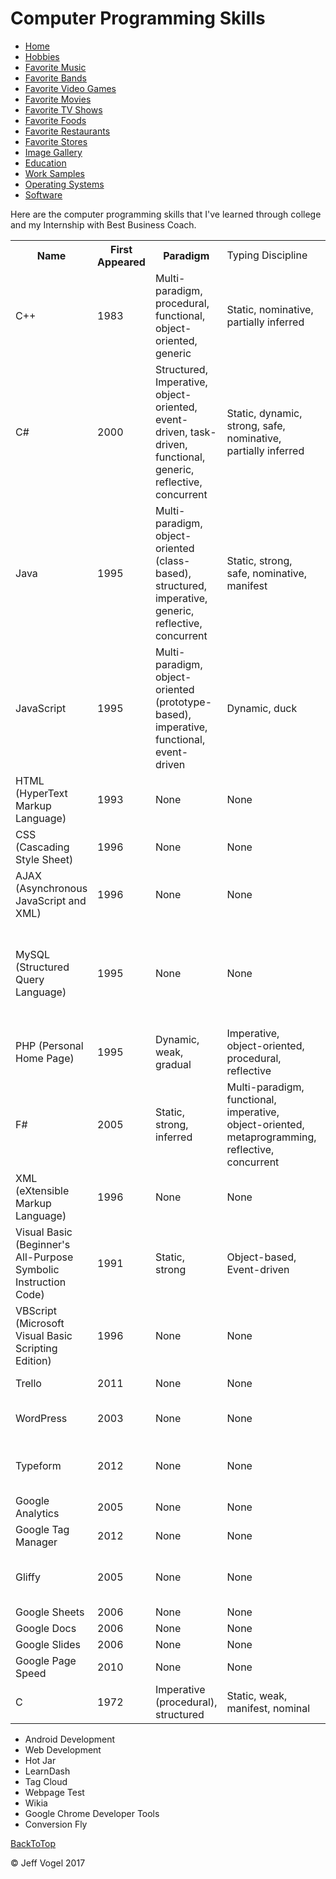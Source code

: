 <div class = "header">
			<h1>Computer Programming Skills</h1>
		</div>
		<div class = "nav">
			<ul>
				<li><a href="Website About Me - Main - mobile.md">Home</a></li>
				<li><a href="Website About Me - Hobbies - mobile.md">Hobbies</a></li>
				<li><a href="Website About Me - Favorite Music - mobile.md">Favorite Music</a></li>
				<li><a href="Website About Me - Favorite Bands - mobile.md">Favorite Bands</a></li>
				<li><a href="Website About Me - Favorite Video Games - mobile.md">Favorite Video Games</a></li>
				<li><a href="Website About Me - Favorite Movies - mobile.md">Favorite Movies</a></li>
				<li><a href="Website About Me - Favorite TV Shows - mobile.md">Favorite TV Shows</a></li>
				<li><a href="Website About Me - Favorite Foods - mobile.md">Favorite Foods</a></li>
				<li><a href="Website About Me - Favorite Restaurants - mobile.md">Favorite Restaurants</a></li>
				<li><a href="Website About Me - Favorite Stores - mobile.md">Favorite Stores</a></li>
				<li><a href="Website About Me - Image Gallery - mobile.md">Image Gallery</a></li>
				<li><a href="Website About Me - Education - mobile.md">Education</a></li>
				<li><a href="Website About Me - Work Samples - mobile.md">Work Samples</a></li>
				<li><a href="Website About Me - Operating Systems - mobile.md">Operating Systems</a></li>
				<li><a href="/Website About Me - Software - mobile.md">Software</a></li>
			</ul>
		</div>
		<div class = "content">
			<p>Here are the computer programming skills that I've learned through college and my Internship with Best Business Coach.</p>
			<div id="myComputerProgrammingSkillsElement">
				<table>
					<tr>
						<th>Name</th>
						<th>First Appeared</th>
						<th>Paradigm</th>
						<td>Typing Discipline</td>
						<td>Designed By</td>
					</tr>
					<tr>
						<td>C++</td>
						<td>1983</td>
						<td>Multi-paradigm, procedural, functional, object-oriented, generic</td>
						<td>Static, nominative, partially inferred</td>
						<td>Bjarne Stroustrup</td>
					</tr>
					<tr>
						<td>C#</td>
						<td>2000</td>
						<td>Structured, Imperative, object-oriented, event-driven, task-driven, functional, generic, reflective, concurrent</td>
						<td>Static, dynamic, strong, safe, nominative, partially inferred</td>
						<td>Microsoft</td>
					</tr>
					<tr>
						<td>Java</td>
						<td>1995</td>
						<td>Multi-paradigm, object-oriented (class-based), structured, imperative, generic, reflective, concurrent</td>
						<td>Static, strong, safe, nominative, manifest</td>
						<td>James Gosling</td>
					</tr>
					<tr>
						<td>JavaScript</td>
						<td>1995</td>
						<td>Multi-paradigm, object-oriented (prototype-based), imperative, functional, event-driven</td>
						<td>Dynamic, duck</td>
						<td>Brendan Eich</td>
					</tr>
					<tr>
						<td>HTML (HyperText Markup Language)</td>
						<td>1993</td>
						<td>None</td>
						<td>None</td>
						<td>Tim Berners-Lee</td>
					</tr>
					<tr>
						<td>CSS (Cascading Style Sheet)</td>
						<td>1996</td>
						<td>None</td>
						<td>None</td>
						<td>Hakon Wium Lie</td>
					</tr>
					<tr>
						<td>AJAX (Asynchronous JavaScript and XML)</td>
						<td>1996</td>
						<td>None</td>
						<td>None</td>
						<td>None</td>
					</tr>
					<tr>
						<td>MySQL (Structured Query Language)</td>
						<td>1995</td>
						<td>None</td>
						<td>None</td>
						<td>David Axmark, Allan Larsson and Micheal "Monty" Widenius</td>
					</tr>
					<tr>
						<td>PHP (Personal Home Page)</td>
						<td>1995</td>
						<td>Dynamic, weak, gradual</td>
						<td>Imperative, object-oriented, procedural, reflective</td>
						<td>Rasmus Lerdorf</td>
					</tr>
					<tr>
						<td>F#</td>
						<td>2005</td>
						<td>Static, strong, inferred</td>
						<td>Multi-paradigm, functional, imperative, object-oriented, metaprogramming, reflective, concurrent</td>
						<td>Don Syme, Microsoft Research</td>
					</tr>
					<tr>
						<td>XML (eXtensible Markup Language)</td>
						<td>1996</td>
						<td>None</td>
						<td>None</td>
						<td>None</td>
					</tr>
					<tr>
						<td>Visual Basic (Beginner's All-Purpose Symbolic Instruction Code)</td>
						<td>1991</td>
						<td>Static, strong</td>
						<td>Object-based, Event-driven</td>
						<td>Alan Cooper</td>
					</tr>
					<tr>
						<td>VBScript (Microsoft Visual Basic Scripting Edition)</td>
						<td>1996</td>
						<td>None</td>
						<td>None</td>
						<td>Alan Cooper</td>
					</tr>
					<tr>
						<td>Trello</td>
						<td>2011</td>
						<td>None</td>
						<td>None</td>
						<td>Joel Spolsky</td>
					</tr>
					<tr>
						<td>WordPress</td>
						<td>2003</td>
						<td>None</td>
						<td>None</td>
						<td>Matt Mullenweg, Mike Little</td>
					</tr>
					<tr>
						<td>Typeform</td>
						<td>2012</td>
						<td>None</td>
						<td>None</td>
						<td>Robert Munoz, David Okuniev</td>
					</tr>
					<tr>
						<td>Google Analytics</td>
						<td>2005</td>
						<td>None</td>
						<td>None</td>
					</tr>
					<tr>
						<td>Google Tag Manager</td>
						<td>2012</td>
						<td>None</td>
						<td>None</td>
						<td>Google</td>
					</tr>
					<tr>
						<td>Gliffy</td>
						<td>2005</td>
						<td>None</td>
						<td>None</td>
						<td>Chris Kohlhardt, Clint Dickson</td>
					</tr>
					<tr>
						<td>Google Sheets</td>
						<td>2006</td>
						<td>None</td>
						<td>None</td>
						<td>Google</td>
					</tr>
					<tr>
						<td>Google Docs</td>
						<td>2006</td>
						<td>None</td>
						<td>None</td>
						<td>Google</td>
					</tr>
					<tr>
						<td>Google Slides</td>
						<td>2006</td>
						<td>None</td>
						<td>None</td>
						<td>Google</td>
					</tr>
					<tr>
						<td>Google Page Speed</td>
						<td>2010</td>
						<td>None</td>
						<td>None</td>
						<td>Google</td>
					</tr>
					<tr>
						<td>C</td>
						<td>1972</td>
						<td>Imperative (procedural), structured</td>
						<td>Static, weak, manifest, nominal</td>
						<td>Dennis Ritchie</td>
					</tr>
				</table>
				<ul>
					<li>Android Development</li>
					<li>Web Development</li>
					<li>Hot Jar</li>
					<li>LearnDash</li>
					<li>Tag Cloud</li>
					<li>Webpage Test</li>
					<li>Wikia</li>
					<li>Google Chrome Developer Tools</li>
					<li>Conversion Fly</li>
				</ul>
			</div>
		</div>
		<div id = "backToTop">
			<a href = "Website About Me  - Mobile/Website About Me - Computer Programming Skills - mobile.html">BackToTop</a>
		</div>
		<div class = "footer">
			<p>&copy; Jeff Vogel 2017</p>
		</div>
	</body>
